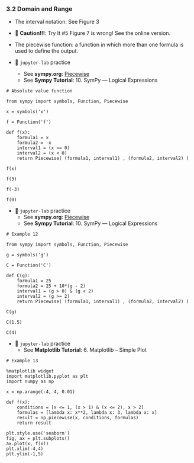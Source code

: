 ### 3.2 Domain and Range

- The interval notation: See Figure 3

- 🍈 **Caution!!!**: Try It \#5 Figure 7 is wrong! See the online version.

- The piecewise function:  a function in which more than one formula is used to define the output.



- 🎯 `jupyter-lab` practice
    - See **sympy.org**: [Piecewise](https://docs.sympy.org/latest/modules/functions/elementary.html?highlight=piecewise#sympy.functions.elementary.piecewise.Piecewise)
    - See **Sympy Tutorial**: 10. SymPy ― Logical Expressions


```
# Absolute value function

from sympy import symbols, Function, Piecewise

x = symbols('x')

f = Function('f')

def f(x):
    formula1 = x
    formula2 = -x
    interval1 = (x >= 0)
    interval2 = (x < 0)
    return Piecewise( (formula1, interval1) , (formula2, interval2) )

f(x)

f(3)

f(-3)

f(0)
```


- 🎯 `jupyter-lab` practice
    - See **sympy.org**: [Piecewise](https://docs.sympy.org/latest/modules/functions/elementary.html?highlight=piecewise#sympy.functions.elementary.piecewise.Piecewise)
    - See **Sympy Tutorial**: 10. SymPy ― Logical Expressions


```
# Example 12

from sympy import symbols, Function, Piecewise

g = symbols('g')

C = Function('C')

def C(g):
    formula1 = 25
    formula2 = 25 + 10*(g - 2)
    interval1 = (g > 0) & (g < 2)
    interval2 = (g >= 2)
    return Piecewise( (formula1, interval1) , (formula2, interval2) )

C(g)

C(1.5)

C(4)
```




- 🎯 `jupyter-lab` practice
    - See **Matplotlib Tutorial**: 6. Matplotlib – Simple Plot


```
# Example 13

%matplotlib widget
import matplotlib.pyplot as plt
import numpy as np

x = np.arange(-4, 4, 0.01)

def f(x):
    conditions = [x <= 1, (x > 1) & (x <= 2), x > 2]
    formulas = [lambda x: x**2, lambda x: 3, lambda x: x]
    result = np.piecewise(x, conditions, formulas)
    return result

plt.style.use('seaborn')
fig, ax = plt.subplots()
ax.plot(x, f(x))
plt.xlim(-4,4)
plt.ylim(-1,5)
```